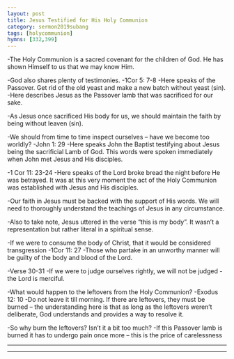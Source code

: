 ```yaml
---
layout: post
title: Jesus Testified for His Holy Communion
category: sermon2019subang
tags: [holycommunion]
hymns: [332,399]
---
```

-The Holy Communion is a sacred covenant for the children of God. He has shown Himself to us that we may know Him.

-God also shares plenty of testimonies. 
-1Cor 5: 7-8
-Here speaks of the Passover. Get rid of the old yeast and make a new batch without yeast (sin).
-Here describes Jesus as the Passover lamb that was sacrificed for our sake.

-As Jesus once sacrificed His body for us, we should maintain the faith by being without leaven (sin).

-We should from time to time inspect ourselves – have we become too worldly? 
-John 1: 29
-Here speaks John the Baptist testifying about Jesus being the sacrificial Lamb of God. This words were spoken immediately when John met Jesus and His disciples.

-1 Cor 11: 23-24
-Here speaks of the Lord broke bread the night before He was betrayed. It was at this very moment the act of the Holy Communion was established with Jesus and His disciples.

-Our faith in Jesus must be backed with the support of His words. We will need to thoroughly understand the teachings of Jesus in any circumstance.

-Also to take note, Jesus uttered in the verse “this is my body”. It wasn’t a representation but rather literal in a spiritual sense.

-If we were to consume the body of Christ, that it would be considered transgression
-1Cor 11: 27
-Those who partake in an unworthy manner will be guilty of the body and blood of the Lord.

-Verse 30-31
-If we were to judge ourselves rightly, we will not be judged - the Lord is merciful.

-What would happen to the leftovers from the Holy Communion?
-Exodus 12: 10
-Do not leave it till morning. If there are leftovers, they must be burned – the understanding here is that as long as the leftovers weren’t deliberate, God understands and provides a way to resolve it.

-So why burn the leftovers? Isn’t it a bit too much?
-If this Passover lamb is burned it has to undergo pain once more – this is the price of carelessness 




----
****

